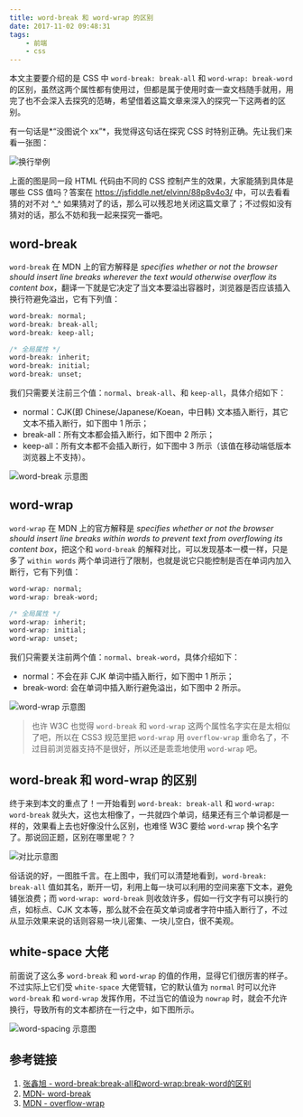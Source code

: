 ```yaml
---
title: word-break 和 word-wrap 的区别
date: 2017-11-02 09:48:31
tags:
    - 前端
    - css
---
```


本文主要要介绍的是 CSS 中 `word-break: break-all` 和 `word-wrap: break-word` 的区别，虽然这两个属性都有使用过，但都是属于使用时查一查文档随手就用，用完了也不会深入去探究的范畴，希望借着这篇文章来深入的探究一下这两者的区别。

<!-- more -->

有一句话是*“没图说个 xx”*，我觉得这句话在探究 CSS 时特别正确。先让我们来看一张图：

![换行举例](https://ws3.sinaimg.cn/large/006tKfTcgy1fl700o03bqj30zk0qo7bk.jpg)

上面的图是同一段 HTML 代码由不同的 CSS 控制产生的效果，大家能猜到具体是哪些 CSS 值吗？答案在 https://jsfiddle.net/elvinn/88p8v4o3/ 中，可以去看看猜的对不对 ^_^  如果猜对了的话，那么可以残忍地关闭这篇文章了；不过假如没有猜对的话，那么不妨和我一起来探究一番吧。



## word-break

`word-break` 在 MDN 上的官方解释是 *specifies whether or not the browser should insert line breaks wherever the text would otherwise overflow its content box*，翻译一下就是它决定了当文本要溢出容器时，浏览器是否应该插入换行符避免溢出，它有下列值：

```css
word-break: normal;
word-break: break-all;
word-break: keep-all;

/* 全局属性 */
word-break: inherit;
word-break: initial;
word-break: unset;
```

我们只需要关注前三个值：`normal`、`break-all`、和 `keep-all`，具体介绍如下：

- normal：CJK(即 Chinese/Japanese/Koean，中日韩) 文本插入断行，其它文本不插入断行，如下图中 1 所示；
- break-all：所有文本都会插入断行，如下图中 2 所示；
- keep-all：所有文本都不会插入断行，如下图中 3 所示（该值在移动端低版本浏览器上不支持）。

![word-break 示意图](https://ws2.sinaimg.cn/large/006tKfTcgy1fl70yceockj310a0nm14c.jpg)

## word-wrap

`word-wrap` 在 MDN 上的官方解释是 *specifies whether or not the browser should insert line breaks within words to prevent text from overflowing its content box*，把这个和 `word-break` 的解释对比，可以发现基本一模一样，只是多了 `within words` 两个单词进行了限制，也就是说它只能控制是否在单词内加入断行，它有下列值：

```Css
word-wrap: normal;
word-wrap: break-word;

/* 全局属性 */
word-wrap: inherit;
word-wrap: initial;
word-wrap: unset;
```

我们只需要关注前两个值：`normal`、`break-word`，具体介绍如下：

- normal：不会在非 CJK 单词中插入断行，如下图中 1 所示；
- break-word: 会在单词中插入断行避免溢出，如下图中 2 所示。

![word-wrap 示意图](https://ws1.sinaimg.cn/large/006tKfTcgy1fl71280p9dj30wq0eegsm.jpg)



> 也许 W3C 也觉得 `word-break` 和 `word-wrap` 这两个属性名字实在是太相似了吧，所以在 CSS3 规范里把 `word-wrap` 用 `overflow-wrap` 重命名了，不过目前浏览器支持不是很好，所以还是乖乖地使用 `word-wrap` 吧。



## word-break 和 word-wrap 的区别

终于来到本文的重点了！一开始看到 `word-break: break-all` 和 `word-wrap: word-break` 就头大，这也太相像了，一共就四个单词，结果还有三个单词都是一样的，效果看上去也好像没什么区别，也难怪 W3C 要给 `word-wrap` 换个名字了。那说回正题，区别在哪里呢？？

![对比示意图](https://ws2.sinaimg.cn/large/006tKfTcgy1fl716uhrnfj30um0fugt1.jpg)

俗话说的好，一图胜千言。在上图中，我们可以清楚地看到，`word-break: break-all` 值如其名，断开一切，利用上每一块可以利用的空间来塞下文本，避免铺张浪费；而 `word-wrap: word-break` 则收敛许多，假如一行文字有可以换行的点，如标点、CJK 文本等，那么就不会在英文单词或者字符中插入断行了，不过从显示效果来说的话则容易一块儿密集、一块儿空白，很不美观。



## white-space 大佬

前面说了这么多 `word-break` 和 `word-wrap`  的值的作用，显得它们很厉害的样子。不过实际上它们受 `white-space` 大佬管辖，它的默认值为 `normal` 时可以允许 `word-break` 和 `word-wrap` 发挥作用，不过当它的值设为 `nowrap` 时，就会不允许换行，导致所有的文本都挤在一行之中，如下图所示。 

![word-spacing 示意图](https://ws3.sinaimg.cn/large/006tKfTcgy1fl717d9pngj30oq02c3yo.jpg)



## 参考链接

1. [张鑫旭 - word-break:break-all和word-wrap:break-word的区别](http://www.zhangxinxu.com/wordpress/2015/11/diff-word-break-break-all-word-wrap-break-word/)
2. [MDN- word-break](https://developer.mozilla.org/en-US/docs/Web/CSS/word-break)
3. [MDN - overflow-wrap](https://developer.mozilla.org/en-US/docs/Web/CSS/overflow-wrap)



